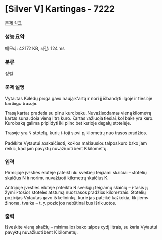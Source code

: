 # [Silver V] Kartingas - 7222 

[문제 링크](https://www.acmicpc.net/problem/7222) 

### 성능 요약

메모리: 42172 KB, 시간: 124 ms

### 분류

정렬

### 문제 설명

<p>Vytautas Kalėdų proga gavo naują k'artą ir nori jį išbandyti ilgoje ir tiesioje kartingo trasoje.</p>

<p>Trasą kartas pradeda su pilnu kuro baku. Nuvažiuodamas vieną kilometrą kartas sunaudoja vieną litrą kuro. Kartas važiuoja tiesiai, kol bake yra kuro. Kuro baką galima pripildyti iki pilno bet kurioje degalų stotelėje.</p>

<p>Trasoje yra N stotelių, kurių i-toji stovi p<sub>i</sub> kilometrų nuo trasos pradžios.</p>

<p>Padėkite Vytautui apskaičiuoti, kokios mažiausios talpos kuro bako jam reikia, kad jam pavyktų nuvažiuoti bent K kilometrų.</p>

### 입력 

 <p>Pirmojoje įvesties eilutėje pateikti du sveikieji teigiami skaičiai – stotelių skaičius N ir norimų nuvažiuoti kilometrų skaičius K.</p>

<p>Antrojoje įvesties eilutėje pateikta N sveikųjų teigiamų skaičių – i-tasis jų žymi i-tosios stotelės atstumą nuo trasos pradžios kilometrais. Stotelių pozicijas Vytautas gavo iš kelininkų, kurie jas pateikė kažkokia, tik jiems žinoma, tvarka – t. y. pozicijos nebūtinai bus išrikiuotos.</p>

### 출력 

 <p>Išveskite vieną skaičių – minimalios bako talpos dydį litrais, su kuria Vytautui pavyktų nuvažiuoti bent K kilometrų.</p>

